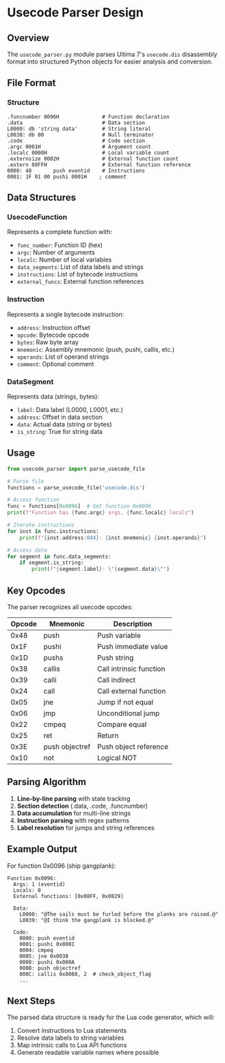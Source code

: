 # Usecode Parser Design

## Overview

The `usecode_parser.py` module parses Ultima 7's `usecode.dis` disassembly format into structured Python objects for easier analysis and conversion.

## File Format

### Structure
```
.funcnumber 0096H              # Function declaration
.data                          # Data section
L0000: db 'string data'        # String literal
L0038: db 00                   # Null terminator
.code                          # Code section
.argc 0001H                    # Argument count
.localc 0000H                  # Local variable count
.externsize 0002H              # External function count
.extern 08FFH                  # External function reference
0000: 48       push eventid    # Instructions
0001: 1F 01 00 pushi 0001H    ; comment
```

## Data Structures

### UsecodeFunction
Represents a complete function with:
- `func_number`: Function ID (hex)
- `argc`: Number of arguments
- `localc`: Number of local variables
- `data_segments`: List of data labels and strings
- `instructions`: List of bytecode instructions
- `external_funcs`: External function references

### Instruction
Represents a single bytecode instruction:
- `address`: Instruction offset
- `opcode`: Bytecode opcode
- `bytes`: Raw byte array
- `mnemonic`: Assembly mnemonic (push, pushi, callis, etc.)
- `operands`: List of operand strings
- `comment`: Optional comment

### DataSegment
Represents data (strings, bytes):
- `label`: Data label (L0000, L0001, etc.)
- `address`: Offset in data section
- `data`: Actual data (string or bytes)
- `is_string`: True for string data

## Usage

```python
from usecode_parser import parse_usecode_file

# Parse file
functions = parse_usecode_file('usecode.dis')

# Access function
func = functions[0x0096]  # Get function 0x0096
print(f"Function has {func.argc} args, {func.localc} locals")

# Iterate instructions
for inst in func.instructions:
    print(f"{inst.address:04X}: {inst.mnemonic} {inst.operands}")

# Access data
for segment in func.data_segments:
    if segment.is_string:
        print(f"{segment.label}: \"{segment.data}\"")
```

## Key Opcodes

The parser recognizes all usecode opcodes:

| Opcode | Mnemonic | Description |
|--------|----------|-------------|
| 0x48 | push | Push variable |
| 0x1F | pushi | Push immediate value |
| 0x1D | pushs | Push string |
| 0x38 | callis | Call intrinsic function |
| 0x39 | calli | Call indirect |
| 0x24 | call | Call external function |
| 0x05 | jne | Jump if not equal |
| 0x06 | jmp | Unconditional jump |
| 0x22 | cmpeq | Compare equal |
| 0x25 | ret | Return |
| 0x3E | push objectref | Push object reference |
| 0x10 | not | Logical NOT |

## Parsing Algorithm

1. **Line-by-line parsing** with state tracking
2. **Section detection** (.data, .code, .funcnumber)
3. **Data accumulation** for multi-line strings
4. **Instruction parsing** with regex patterns
5. **Label resolution** for jumps and string references

## Example Output

For function 0x0096 (ship gangplank):

```
Function 0x0096:
  Args: 1 (eventid)
  Locals: 0
  External functions: [0x08FF, 0x0829]

  Data:
    L0000: "@The sails must be furled before the planks are raised.@"
    L0039: "@I think the gangplank is blocked.@"

  Code:
    0000: push eventid
    0001: pushi 0x0001
    0004: cmpeq
    0005: jne 0x0038
    0008: pushi 0x000A
    000B: push objectref
    000C: callis 0x0088, 2  # check_object_flag
    ...
```

## Next Steps

The parsed data structure is ready for the Lua code generator, which will:
1. Convert instructions to Lua statements
2. Resolve data labels to string variables
3. Map intrinsic calls to Lua API functions
4. Generate readable variable names where possible
